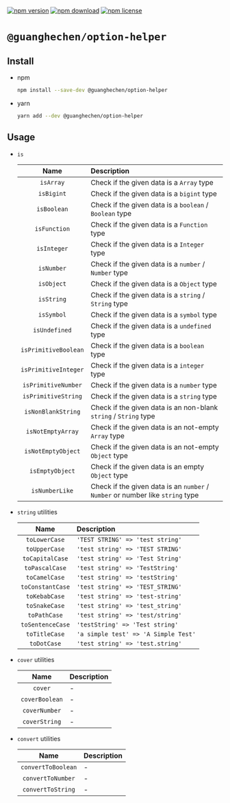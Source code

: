 [![npm version](https://img.shields.io/npm/v/@guanghechen/option-helper.svg)](https://www.npmjs.com/package/@guanghechen/option-helper)
[![npm download](https://img.shields.io/npm/dm/@guanghechen/option-helper.svg)](https://www.npmjs.com/package/@guanghechen/option-helper)
[![npm license](https://img.shields.io/npm/l/@guanghechen/option-helper.svg)](https://www.npmjs.com/package/@guanghechen/option-helper)


# `@guanghechen/option-helper`


## Install

* npm

  ```bash
  npm install --save-dev @guanghechen/option-helper
  ```

* yarn

  ```bash
  yarn add --dev @guanghechen/option-helper
  ```

## Usage


  * `is`

    Name                  | Description
    :--------------------:|:----------------------------------------------------------------
    `isArray`             | Check if the given data is a `Array` type
    `isBigint`            | Check if the given data is a `bigint` type
    `isBoolean`           | Check if the given data is a `boolean` / `Boolean` type
    `isFunction`          | Check if the given data is a `Function` type
    `isInteger`           | Check if the given data is a `Integer` type
    `isNumber`            | Check if the given data is a `number` / `Number` type
    `isObject`            | Check if the given data is a `Object` type
    `isString`            | Check if the given data is a `string` / `String` type
    `isSymbol`            | Check if the given data is a `symbol` type
    `isUndefined`         | Check if the given data is a `undefined` type
    `isPrimitiveBoolean`  | Check if the given data is a `boolean` type
    `isPrimitiveInteger`  | Check if the given data is a `integer` type
    `isPrimitiveNumber`   | Check if the given data is a `number` type
    `isPrimitiveString`   | Check if the given data is a `string` type
    `isNonBlankString`    | Check if the given data is an non-blank `string` / `String` type
    `isNotEmptyArray`     | Check if the given data is an not-empty `Array` type
    `isNotEmptyObject`    | Check if the given data is an not-empty `Object` type
    `isEmptyObject`       | Check if the given data is an empty `Object` type
    `isNumberLike`        | Check if the given data is an `number` / `Number` or number like `string` type


  * `string` utilities

    Name                  | Description
    :--------------------:|:---------------------------------------
    `toLowerCase`         | `'TEST STRING' => 'test string'`
    `toUpperCase`         | `'test string' => 'TEST STRING'`
    `toCapitalCase`       | `'test string' => 'Test String'`
    `toPascalCase`        | `'test string' => 'TestString'`
    `toCamelCase`         | `'test string' => 'testString'`
    `toConstantCase`      | `'test string' => 'TEST_STRING'`
    `toKebabCase`         | `'test string' => 'test-string'`
    `toSnakeCase`         | `'test string' => 'test_string'`
    `toPathCase`          | `'test string' => 'test/string'`
    `toSentenceCase`      | `'testString' => 'Test string'`
    `toTitleCase`         | `'a simple test' => 'A Simple Test'`
    `toDotCase`           | `'test string' => 'test.string'`

  * `cover` utilities

    Name                  | Description
    :--------------------:|:---------------------------------------
    `cover`               | -
    `coverBoolean`        | -
    `coverNumber`         | -
    `coverString`         | -

  * `convert` utilities

    Name                  | Description
    :--------------------:|:---------------------------------------
    `convertToBoolean`    | -
    `convertToNumber`     | -
    `convertToString`     | -
